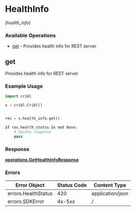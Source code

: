 # HealthInfo
(*health_info*)

### Available Operations

* [get](#get) - Provides health info for REST server

## get

Provides health info for REST server

### Example Usage

```python
import cribl

s = cribl.Cribl()


res = s.health_info.get()

if res.health_status is not None:
    # handle response
    pass
```


### Response

**[operations.GetHealthInfoResponse](../../models/operations/gethealthinforesponse.md)**
### Errors

| Error Object        | Status Code         | Content Type        |
| ------------------- | ------------------- | ------------------- |
| errors.HealthStatus | 420                 | application/json    |
| errors.SDKError     | 4x-5xx              | */*                 |
